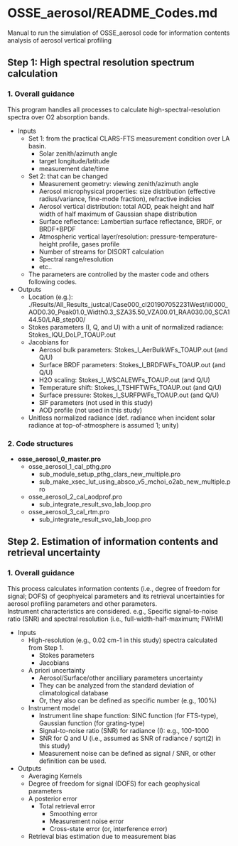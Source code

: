 # OSSE_aerosol/README_Codes.md

Manual to run the simulation of OSSE_aerosol code for information contents analysis of aerosol vertical profiling

## Step 1: High spectral resolution spectrum calculation

### 1. Overall guidance
This program handles all processes to calculate high-spectral-resolution spectra over O2 absorption bands. 
- Inputs
  - Set 1: from the practical CLARS-FTS measurement condition over LA basin.  
    - Solar zenith/azimuth angle
    - target longitude/latitude
    - measurement date/time
  - Set 2: that can be changed  
    - Measurement geometry: viewing zenith/azimuth angle
    - Aerosol microphysical properties: size distribution (effective radius/variance, fine-mode fraction), refractive indicies
    - Aerosol vertical distribution: total AOD, peak height and half width of half maximum of Gaussian shape distribution
    - Surface reflectance: Lambertian surface reflectance, BRDF, or BRDF+BPDF
    - Atmospheric vertical layer/resolution: pressure-temperature-height profile, gases profile
    - Number of streams for DISORT calculation 
    - Spectral range/resolution
    - etc..  
  - The parameters are controlled by the master code and others following codes.
- Outputs
  - Location (e.g.): ./Results/All_Results_justcal/Case000_cl201907052231West/ii0000_AOD0.30_Peak01.0_Width0.3_SZA35.50_VZA00.01_RAA030.00_SCA144.50/LAB_step00/
  - Stokes parameters (I, Q, and U) with a unit of normalized radiance: Stokes_IQU_DoLP_TOAUP.out
  - Jacobians for 
    - Aerosol bulk parameters: Stokes_I_AerBulkWFs_TOAUP.out (and Q/U)
    - Surface BRDF parameters: Stokes_I_BRDFWFs_TOAUP.out (and Q/U)
    - H2O scaling: Stokes_I_WSCALEWFs_TOAUP.out (and Q/U)
    - Temperature shift: Stokes_I_TSHIFTWFs_TOAUP.out (and Q/U)
    - Surface pressure: Stokes_I_SURFPWFs_TOAUP.out (and Q/U)
    - SIF parameters (not used in this study)
    - AOD profile (not used in this study)
  - Unitless normalized radiance (def. radiance when incident solar radiance at top-of-atmosphere is assumed 1; unity)  

      
### 2. Code structures
- **osse_aerosol_0_master.pro**   
  - osse_aerosol_1_cal_pthg.pro
    - sub_module_setup_pthg_clars_new_multiple.pro
    - sub_make_xsec_lut_using_absco_v5_mchoi_o2ab_new_multiple.pro
  - osse_aerosol_2_cal_aodprof.pro
    - sub_integrate_result_svo_lab_loop.pro
  - osse_aerosol_3_cal_rtm.pro
    - sub_integrate_result_svo_lab_loop.pro   

  
## Step 2. Estimation of information contents and retrieval uncertainty  

### 1. Overall guidance
This process calculates information contents (i.e., degree of freedom for signal; DOFS) of geophyeical parameters and its retrieval uncertainties for aerosol profiling parameters and other parameters.  
Instrument characteristics are considered. e.g., Specific signal-to-noise ratio (SNR) and spectral resolution (i.e., full-width-half-maximum; FWHM)
- Inputs
  - High-resolution (e.g., 0.02 cm-1 in this study) spectra calculated from Step 1.  
    - Stokes parameters
    - Jacobians
  - A priori uncertainty
    - Aerosol/Surface/other ancilliary parameters uncertainty
    - They can be analyzed from the standard deviation of climatological database
    - Or, they also can be defined as specific number (e.g., 100%)
  - Instrument model
    - Instrument line shape function: SINC function (for FTS-type), Gaussian function (for grating-type)
    - Signal-to-noise ratio (SNR) for radiance (I): e.g., 100-1000
    - SNR for Q and U (i.e., assumed as SNR of radiance / sqrt(2) in this study)
    - Measurement noise can be defined as signal / SNR, or other definition can be used.
- Outputs
  - Averaging Kernels
  - Degree of freedom for signal (DOFS) for each geophysical parameters
  - A posterior error
    - Total retrieval error
      - Smoothing error
      - Measurement noise error
      - Cross-state error (or, interference error)
  - Retrieval bias estimation due to measurement bias
  
